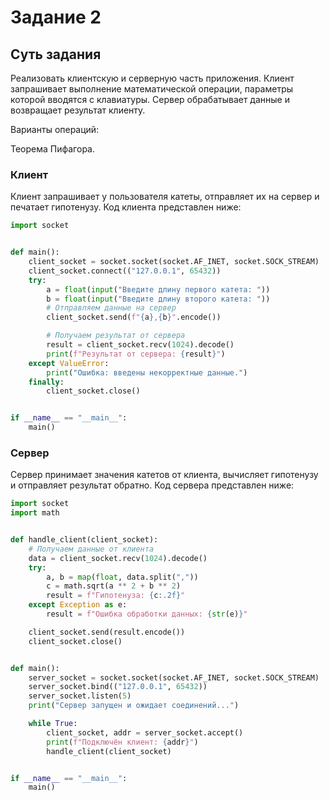 # Задание 2

## Суть задания
Реализовать клиентскую и серверную часть приложения. Клиент запрашивает выполнение математической операции, параметры которой вводятся с клавиатуры. Сервер обрабатывает данные и возвращает результат клиенту.

Варианты операций:

Теорема Пифагора.

### Клиент
Клиент запрашивает у пользователя катеты, отправляет их на сервер и печатает гипотенузу. Код клиента представлен ниже:
```python
import socket


def main():
    client_socket = socket.socket(socket.AF_INET, socket.SOCK_STREAM)
    client_socket.connect(("127.0.0.1", 65432))  
    try:
        a = float(input("Введите длину первого катета: "))
        b = float(input("Введите длину второго катета: "))
        # Отправляем данные на сервер
        client_socket.send(f"{a},{b}".encode())

        # Получаем результат от сервера
        result = client_socket.recv(1024).decode()
        print(f"Результат от сервера: {result}")
    except ValueError:
        print("Ошибка: введены некорректные данные.")
    finally:
        client_socket.close()


if __name__ == "__main__":
    main()
```
### Сервер
Сервер принимает значения катетов от клиента, вычисляет гипотенузу и отправляет результат обратно. Код сервера представлен ниже:
```python
import socket
import math


def handle_client(client_socket):
    # Получаем данные от клиента
    data = client_socket.recv(1024).decode()
    try:
        a, b = map(float, data.split(","))
        c = math.sqrt(a ** 2 + b ** 2)
        result = f"Гипотенуза: {c:.2f}"
    except Exception as e:
        result = f"Ошибка обработки данных: {str(e)}"

    client_socket.send(result.encode())
    client_socket.close()


def main():
    server_socket = socket.socket(socket.AF_INET, socket.SOCK_STREAM)
    server_socket.bind(("127.0.0.1", 65432))  
    server_socket.listen(5)
    print("Сервер запущен и ожидает соединений...")

    while True:
        client_socket, addr = server_socket.accept()
        print(f"Подключён клиент: {addr}")
        handle_client(client_socket)


if __name__ == "__main__":
    main()
```
